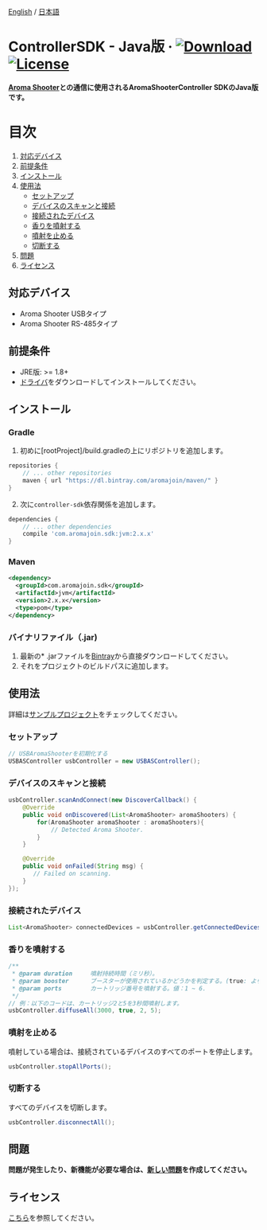 [English](https://github.com/aromajoin/controller-sdk-java) / [日本語](README-JP.md)

# ControllerSDK - Java版 &middot; [ ![Download](https://api.bintray.com/packages/aromajoin/maven/com.aromajoin.sdk%3Ajvm/images/download.svg) ](https://bintray.com/aromajoin/maven/com.aromajoin.sdk%3Ajvm/_latestVersion) [![License](https://img.shields.io/badge/license-Apache%202-4EB1BA.svg?style=flat-square)](https://www.apache.org/licenses/LICENSE-2.0.html)

**[Aroma Shooter](https://aromajoin.com/hardware/shooters/aroma-shooter-1)との通信に使用されるAromaShooterController SDKのJava版です。**  

# 目次
1. [対応デバイス](#対応デバイス)  
2. [前提条件](#前提条件)
3. [インストール](#インストール)
4. [使用法](#使用法)
    * [セットアップ](#セットアップ)
    * [デバイスのスキャンと接続](#デバイスのスキャンと接続)
    * [接続されたデバイス](#接続されたデバイス)
    * [香りを噴射する](#香りを噴射する)
    * [噴射を止める](#噴射を止める)
    * [切断する](#切断する)
5. [問題](#問題)
6. [ライセンス](#ライセンス)

## 対応デバイス
* Aroma Shooter USBタイプ
* Aroma Shooter RS-485タイプ

## 前提条件
* JRE版: >= 1.8+
* [ドライバ](http://www.ftdichip.com/FTDrivers.htm)をダウンロードしてインストールしてください。

## インストール
### Gradle

1. 初めに[rootProject]/build.gradleの上にリポジトリを追加します。
```gradle
repositories {
    // ... other repositories
    maven { url "https://dl.bintray.com/aromajoin/maven/" }
}
```
2. 次に`controller-sdk`依存関係を追加します。
```gradle
dependencies {
    // ... other dependencies
    compile 'com.aromajoin.sdk:jvm:2.x.x'
}
```
### Maven
```xml
<dependency>
  <groupId>com.aromajoin.sdk</groupId>
  <artifactId>jvm</artifactId>
  <version>2.x.x</version>
  <type>pom</type>
</dependency>
```
### バイナリファイル（.jar)
1. 最新の* .jarファイルを[Bintray](https://bintray.com/aromajoin/maven/com.aromajoin.sdk%3Ajvm#files/com/aromajoin/sdk/jvm)から直接ダウンロードしてください。
2. それをプロジェクトのビルドパスに追加します。

## 使用法
詳細は[サンプルプロジェクト](https://github.com/aromajoin/controller-sdk-java/tree/master/Sample)をチェックしてください。

### セットアップ
```java
// USBAromaShooterを初期化する
USBASController usbController = new USBASController();
```
### デバイスのスキャンと接続

```java
usbController.scanAndConnect(new DiscoverCallback() {
    @Override
    public void onDiscovered(List<AromaShooter> aromaShooters) {
        for(AromaShooter aromaShooter : aromaShooters){
            // Detected Aroma Shooter.
        }
    }

    @Override
    public void onFailed(String msg) {
       // Failed on scanning.
    }
});
```

### 接続されたデバイス
```java
List<AromaShooter> connectedDevices = usbController.getConnectedDevices();
```

### 香りを噴射する
```java
/**
 * @param duration     噴射持続時間（ミリ秒）。
 * @param booster      ブースターが使用されているかどうかを判定する。(true: より強く噴射する, false: より弱く噴射する)
 * @param ports        カートリッジ番号を噴射する。値：1 ~ 6.
 */
// 例：以下のコードは、カートリッジ2と5を3秒間噴射します。
usbController.diffuseAll(3000, true, 2, 5);
```
### 噴射を止める
噴射している場合は、接続されているデバイスのすべてのポートを停止します。
```java
usbController.stopAllPorts();
```
### 切断する
すべてのデバイスを切断します。
```java
usbController.disconnectAll();
```
## 問題
**問題が発生したり、新機能が必要な場合は、[新しい問題](https://github.com/aromajoin/controller-sdk-java/issues)を作成してください。**

## ライセンス
[こちら](https://github.com/aromajoin/controller-sdk-java/blob/master/LICENSE.md)を参照してください。
